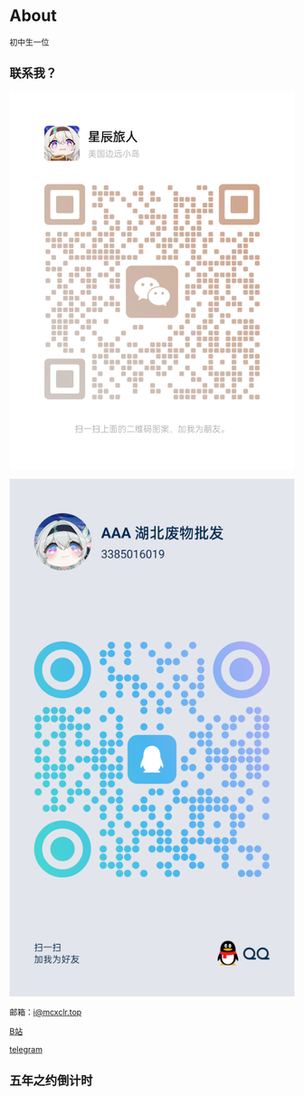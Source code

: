 # About
初中生一位

## 联系我？

![微信](../images/qrwechat.png)

![QQ](../images/QQ.png)

邮箱：i@mcxclr.top

[B站](https://space.bilibili.com/3493078983772353)

[telegram](https://t.me/wwwaaa123122)

<h2>五年之约倒计时</h2>
<div id="five-year-countdown" style="font-size:1.5em;font-weight:bold;color:#ff6600;"></div>

<script>
(function() {
  const endDate = new Date("2030-07-20T00:00:00").getTime();
  function updateCountdown() {
    const now = new Date().getTime();
    const distance = endDate - now;

    if (distance <= 0) {
      document.getElementById("five-year-countdown").innerText = "成年了！🎉🎉🎉";
      clearInterval(timer);
      return;
    }

    const days = Math.floor(distance / (1000 * 60 * 60 * 24));
    const hours = Math.floor((distance % (1000 * 60 * 60 * 24)) / (1000 * 60 * 60));
    const minutes = Math.floor((distance % (1000 * 60 * 60)) / (1000 * 60));
    const seconds = Math.floor((distance % (1000 * 60)) / 1000);

    document.getElementById("five-year-countdown").innerText =
      `${days} 天 ${hours} 小时 ${minutes} 分 ${seconds} 秒`;
  }

  updateCountdown();
  const timer = setInterval(updateCountdown, 1000);
})();
</script>

<script src="https://giscus.app/client.js"
        data-repo="wwwaaa123122/blogcomment"
        data-repo-id="R_kgDOPX1knA"
        data-category="Announcements"
        data-category-id="DIC_kwDOPX1knM4CtwEh"
        data-mapping="pathname"
        data-strict="0"
        data-reactions-enabled="1"
        data-emit-metadata="0"
        data-input-position="top"
        data-theme="preferred_color_scheme"
        data-lang="zh-CN"
        data-loading="lazy"
        crossorigin="anonymous"
        async>
</script>
